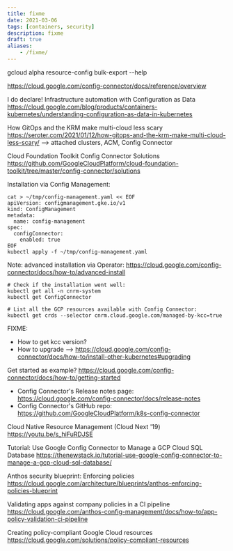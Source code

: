 ```yaml
---
title: fixme
date: 2021-03-06
tags: [containers, security]
description: fixme
draft: true
aliases:
    - /fixme/
---
```


gcloud alpha resource-config bulk-export --help

https://cloud.google.com/config-connector/docs/reference/overview

I do declare! Infrastructure automation with Configuration as Data
https://cloud.google.com/blog/products/containers-kubernetes/understanding-configuration-as-data-in-kubernetes

How GitOps and the KRM make multi-cloud less scary
https://seroter.com/2021/01/12/how-gitops-and-the-krm-make-multi-cloud-less-scary/
--> attached clusters, ACM, Config Connector

Cloud Foundation Toolkit Config Connector Solutions
https://github.com/GoogleCloudPlatform/cloud-foundation-toolkit/tree/master/config-connector/solutions


Installation via Config Management:
```
cat > ~/tmp/config-management.yaml << EOF
apiVersion: configmanagement.gke.io/v1
kind: ConfigManagement
metadata:
  name: config-management
spec:
  configConnector:
    enabled: true
EOF
kubectl apply -f ~/tmp/config-management.yaml
```
Note: advanced installation via Operator: https://cloud.google.com/config-connector/docs/how-to/advanced-install

```
# Check if the installation went well:
kubectl get all -n cnrm-system
kubectl get ConfigConnector

# List all the GCP resources available with Config Connector:
kubectl get crds --selector cnrm.cloud.google.com/managed-by-kcc=true
```

FIXME:
- How to get kcc version?
- How to upgrade --> https://cloud.google.com/config-connector/docs/how-to/install-other-kubernetes#upgrading

Get started as example?
https://cloud.google.com/config-connector/docs/how-to/getting-started

- Config Connector's Release notes page: https://cloud.google.com/config-connector/docs/release-notes
- Config Connector's GitHub repo: https://github.com/GoogleCloudPlatform/k8s-config-connector

Cloud Native Resource Management (Cloud Next '19)
https://youtu.be/s_hiFuRDJSE


Tutorial: Use Google Config Connector to Manage a GCP Cloud SQL Database
https://thenewstack.io/tutorial-use-google-config-connector-to-manage-a-gcp-cloud-sql-database/

Anthos security blueprint: Enforcing policies
https://cloud.google.com/architecture/blueprints/anthos-enforcing-policies-blueprint

Validating apps against company policies in a CI pipeline
https://cloud.google.com/anthos-config-management/docs/how-to/app-policy-validation-ci-pipeline

Creating policy-compliant Google Cloud resources
https://cloud.google.com/solutions/policy-compliant-resources